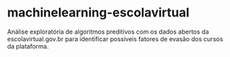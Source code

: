 # machinelearning-escolavirtual
Análise exploratória de algoritmos preditivos com os dados abertos da escolavirtual.gov.br para identificar possíveis fatores de evasão dos cursos da plataforma. 
